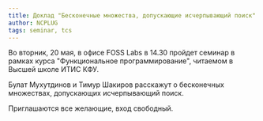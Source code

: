 ```yaml
---
title: Доклад "Бесконечные множества, допускающие исчерпывающий поиск"
author: NCPLUG
tags: seminar, tcs
---
```

Во вторник, 20 мая, в офисе FOSS Labs в 14.30 пройдет семинар в рамках
курса "Функциональное программирование", читаемом в Высшей школе ИТИС
КФУ.

Булат Мухутдинов и Тимур Шакиров расскажут о бесконечных множествах,
допускающих исчерпывающий поиск.

Приглашаются все желающие, вход свободный.

